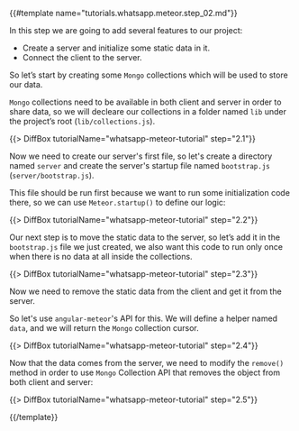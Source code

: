 {{#template name="tutorials.whatsapp.meteor.step_02.md"}}


In this step we are going to add several features to our project:

* Create a server and initialize some static data in it.
* Connect the client to the server.

So let’s start by creating some `Mongo` collections which will be used to store our data.

`Mongo` collections need to be available in both client and server in order to share data, so we will decleare our collections in a folder named `lib` under the project’s root (`lib/collections.js`).

{{> DiffBox tutorialName="whatsapp-meteor-tutorial" step="2.1"}}

Now we need to create our server's first file, so let's create a directory named `server` and create the server's startup file named `bootstrap.js` (`server/bootstrap.js`).

This file should be run first because we want to run some initialization code there, so we can use `Meteor.startup()` to define our logic:

{{> DiffBox tutorialName="whatsapp-meteor-tutorial" step="2.2"}}

Our next step is to move the static data to the server, so let’s add it in the `bootstrap.js` file we just created, we also want this code to run only once when there is no data at all inside the collections.

{{> DiffBox tutorialName="whatsapp-meteor-tutorial" step="2.3"}}

Now we need to remove the static data from the client and get it from the server.

So let's use `angular-meteor`'s API for this. We will define a helper named `data`, and we will return the `Mongo` collection cursor.

{{> DiffBox tutorialName="whatsapp-meteor-tutorial" step="2.4"}}

Now that the data comes from the server, we need to modify the `remove()` method in order to use `Mongo` Collection API that removes the object from both client and server:

{{> DiffBox tutorialName="whatsapp-meteor-tutorial" step="2.5"}}


{{/template}}